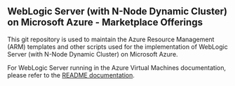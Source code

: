 ## WebLogic Server (with N-Node Dynamic Cluster) on Microsoft Azure - Marketplace Offerings

This git repository is used to maintain the Azure Resource Management (ARM) templates and other scripts 
used for the implementation of WebLogic Server (with N-Node Dynamic Cluster) on Microsoft Azure.

For WebLogic Server running in the Azure Virtual Machines documentation, please refer to the [README documentation](https://github.com/oracle/weblogic-azure/weblogic-azure-vm/arm-oraclelinux-wls/README.md).
